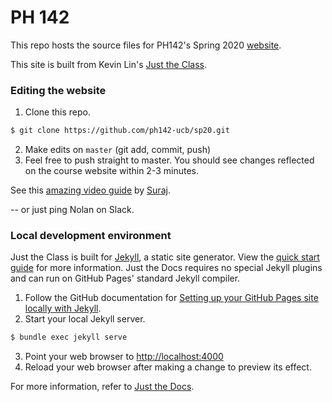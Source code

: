 # PH 142

This repo hosts the source files for PH142's Spring 2020 [website](https://ph142-ucb.github.io/sp20/).

This site is built from Kevin Lin's [Just the Class](https://github.com/kevinlin1/just-the-class).

### Editing the website

1. Clone this repo.
```bash
$ git clone https://github.com/ph142-ucb/sp20.git
```
2. Make edits on `master` (git add, commit, push)
3. Feel free to push straight to master. You should see changes reflected on the course website within 2-3 minutes.

See this [amazing video guide](https://www.youtube.com/watch?v=azPPK5aOcV0&feature=youtu.be&t=460s) by [Suraj](https://github.com/surajrampure).

-- or just ping Nolan on Slack.


### Local development environment

Just the Class is built for [Jekyll](https://jekyllrb.com), a static site generator. View the [quick start guide](https://jekyllrb.com/docs/) for more information. Just the Docs requires no special Jekyll plugins and can run on GitHub Pages' standard Jekyll compiler.

1. Follow the GitHub documentation for [Setting up your GitHub Pages site locally with Jekyll](https://help.github.com/en/articles/setting-up-your-github-pages-site-locally-with-jekyll).
2. Start your local Jekyll server.
```bash
$ bundle exec jekyll serve
```
3. Point your web browser to [http://localhost:4000](http://localhost:4000)
4. Reload your web browser after making a change to preview its effect.

For more information, refer to [Just the Docs](https://pmarsceill.github.io/just-the-docs/).
